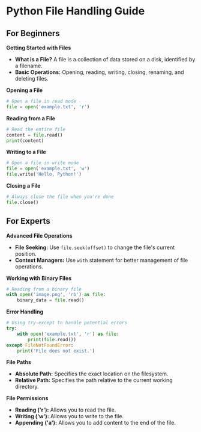 # Python File Handling Guide

## For Beginners

**Getting Started with Files**
- **What is a File?** A file is a collection of data stored on a disk, identified by a filename.
- **Basic Operations:** Opening, reading, writing, closing, renaming, and deleting files.

**Opening a File**
```python
# Open a file in read mode
file = open('example.txt', 'r')
```

**Reading from a File**
```python
# Read the entire file
content = file.read()
print(content)
```

**Writing to a File**
```python
# Open a file in write mode
file = open('example.txt', 'w')
file.write('Hello, Python!')
```

**Closing a File**
```python
# Always close the file when you're done
file.close()
```

## For Experts

**Advanced File Operations**
- **File Seeking:** Use `file.seek(offset)` to change the file's current position.
- **Context Managers:** Use `with` statement for better management of file operations.

**Working with Binary Files**
```python
# Reading from a binary file
with open('image.png', 'rb') as file:
    binary_data = file.read()
```

**Error Handling**
```python
# Using try-except to handle potential errors
try:
    with open('example.txt', 'r') as file:
        print(file.read())
except FileNotFoundError:
    print('File does not exist.')
```

**File Paths**
- **Absolute Path:** Specifies the exact location on the filesystem.
- **Relative Path:** Specifies the path relative to the current working directory.

**File Permissions**
- **Reading ('r'):** Allows you to read the file.
- **Writing ('w'):** Allows you to write to the file.
- **Appending ('a'):** Allows you to add content to the end of the file.

